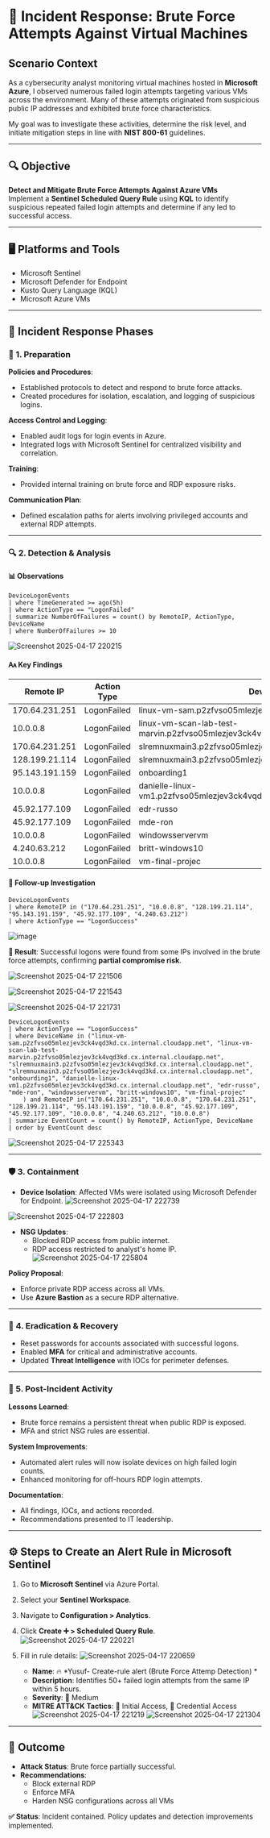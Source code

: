
# 🚨 Incident Response: Brute Force Attempts Against Virtual Machines

## Scenario Context

As a cybersecurity analyst monitoring virtual machines hosted in **Microsoft Azure**, I observed numerous failed login attempts targeting various VMs across the environment. Many of these attempts originated from suspicious public IP addresses and exhibited brute force characteristics.

My goal was to investigate these activities, determine the risk level, and initiate mitigation steps in line with **NIST 800-61** guidelines.

---

## 🔍 Objective

**Detect and Mitigate Brute Force Attempts Against Azure VMs**  
Implement a **Sentinel Scheduled Query Rule** using **KQL** to identify suspicious repeated failed login attempts and determine if any led to successful access.

---

## 🖥️ Platforms and Tools

- Microsoft Sentinel  
- Microsoft Defender for Endpoint  
- Kusto Query Language (KQL)  
- Microsoft Azure VMs  

---

## 🧽 Incident Response Phases

### 🧰 1. Preparation

**Policies and Procedures**:
- Established protocols to detect and respond to brute force attacks.
- Created procedures for isolation, escalation, and logging of suspicious logins.

**Access Control and Logging**:
- Enabled audit logs for login events in Azure.
- Integrated logs with Microsoft Sentinel for centralized visibility and correlation.

**Training**:
- Provided internal training on brute force and RDP exposure risks.

**Communication Plan**:
- Defined escalation paths for alerts involving privileged accounts and external RDP attempts.

---

### 🔍 2. Detection & Analysis

#### 📊 Observations

```kql
DeviceLogonEvents
| where TimeGenerated >= ago(5h)
| where ActionType == "LogonFailed"
| summarize NumberOfFailures = count() by RemoteIP, ActionType, DeviceName
| where NumberOfFailures >= 10
```

![Screenshot 2025-04-17 220215](https://github.com/user-attachments/assets/9ac1d292-5a97-4f41-b2a9-b3c9fa5b7d56)



#### 🗛️ Key Findings

| Remote IP         | Action Type | Device Name                                                           | Event Count |
|------------------|-------------|------------------------------------------------------------------------|-------------|
| 170.64.231.251   | LogonFailed | linux-vm-sam.p2zfvso05mlezjev3ck4vqd3kd.cx.internal.cloudapp.net       | 101         |
| 10.0.0.8         | LogonFailed | linux-vm-scan-lab-test-marvin.p2zfvso05mlezjev3ck4vqd3kd.cx.internal   | 101         |
| 170.64.231.251   | LogonFailed | slremnuxmain3.p2zfvso05mlezjev3ck4vqd3kd.cx.internal.cloudapp.net      | 101         |
| 128.199.21.114   | LogonFailed | slremnuxmain3.p2zfvso05mlezjev3ck4vqd3kd.cx.internal.cloudapp.net      | 100         |
| 95.143.191.159   | LogonFailed | onboarding1                                                            | 100         |
| 10.0.0.8         | LogonFailed | danielle-linux-vm1.p2zfvso05mlezjev3ck4vqd3kd.cx.internal.cloudapp.net | 99          |
| 45.92.177.109    | LogonFailed | edr-russo                                                              | 96          |
| 45.92.177.109    | LogonFailed | mde-ron                                                                | 96          |
| 10.0.0.8         | LogonFailed | windowsservervm                                                       | 88          |
| 4.240.63.212     | LogonFailed | britt-windows10                                                        | 78          |
| 10.0.0.8         | LogonFailed | vm-final-projec                                                        | 66          |

#### 🔎 Follow-up Investigation

```kql
DeviceLogonEvents
| where RemoteIP in ("170.64.231.251", "10.0.0.8", "128.199.21.114", "95.143.191.159", "45.92.177.109", "4.240.63.212")
| where ActionType == "LogonSuccess"
```
![image](https://github.com/user-attachments/assets/6e38269c-cabe-47b3-bdfb-8e7e635e6159)


**📌 Result**: Successful logons were found from some IPs involved in the brute force attempts, confirming **partial compromise risk**.

![Screenshot 2025-04-17 221506](https://github.com/user-attachments/assets/2187203f-3501-4c68-9caf-50fbf01da626)

![Screenshot 2025-04-17 221543](https://github.com/user-attachments/assets/e6064cc1-e1b3-4518-84b1-f1e11a2ae4cd)

![Screenshot 2025-04-17 221731](https://github.com/user-attachments/assets/b2173f6d-dfb9-42eb-9686-f131d2e4f242)


```kql
DeviceLogonEvents
| where ActionType == "LogonSuccess"
| where DeviceName in ("linux-vm-sam.p2zfvso05mlezjev3ck4vqd3kd.cx.internal.cloudapp.net", "linux-vm-scan-lab-test-marvin.p2zfvso05mlezjev3ck4vqd3kd.cx.internal.cloudapp.net", "slremnuxmain3.p2zfvso05mlezjev3ck4vqd3kd.cx.internal.cloudapp.net", "slremnuxmain3.p2zfvso05mlezjev3ck4vqd3kd.cx.internal.cloudapp.net", "onbourding1", "danielle-linux-vm1.p2zfvso05mlezjev3ck4vqd3kd.cx.internal.cloudapp.net", "edr-russo", "mde-ron", "windowsservervm", "britt-windows10", "vm-final-projec"
    ) and RemoteIP in("170.64.231.251", "10.0.0.8", "170.64.231.251", "128.199.21.114", "95.143.191.159", "10.0.0.8", "45.92.177.109", "45.92.177.109", "10.0.0.8", "4.240.63.212", "10.0.0.8")
| summarize EventCount = count() by RemoteIP, ActionType, DeviceName 
| order by EventCount desc 
```

![Screenshot 2025-04-17 225343](https://github.com/user-attachments/assets/c5adf8d3-808b-4296-ab9c-4dc424dd4d7b)



---

### 🛡️ 3. Containment

- **Device Isolation**: Affected VMs were isolated using Microsoft Defender for Endpoint.
  ![Screenshot 2025-04-17 222739](https://github.com/user-attachments/assets/44a9d6b0-4ef7-4e34-a5d5-7f9d784ba152)


![Screenshot 2025-04-17 222803](https://github.com/user-attachments/assets/a159b2e9-f5c4-447e-91e6-521783887b8e)

 
- **NSG Updates**:
  - Blocked RDP access from public internet.
  - RDP access restricted to analyst's home IP.
    ![Screenshot 2025-04-17 225804](https://github.com/user-attachments/assets/e6634f78-1b58-4aa2-8475-4b57676e2af0)


**Policy Proposal**:
- Enforce private RDP access across all VMs.
- Use **Azure Bastion** as a secure RDP alternative.

---

### 🧹 4. Eradication & Recovery

- Reset passwords for accounts associated with successful logons.
- Enabled **MFA** for critical and administrative accounts.
- Updated **Threat Intelligence** with IOCs for perimeter defenses.

---

### 📘️ 5. Post-Incident Activity

**Lessons Learned**:
- Brute force remains a persistent threat when public RDP is exposed.
- MFA and strict NSG rules are essential.

**System Improvements**:
- Automated alert rules will now isolate devices on high failed login counts.
- Enhanced monitoring for off-hours RDP login attempts.

**Documentation**:
- All findings, IOCs, and actions recorded.
- Recommendations presented to IT leadership.

---

## ⚙️ Steps to Create an Alert Rule in Microsoft Sentinel

1. Go to **Microsoft Sentinel** via Azure Portal.
2. Select your **Sentinel Workspace**.
3. Navigate to **Configuration > Analytics**.
4. Click **Create ➕ > Scheduled Query Rule**.
   ![Screenshot 2025-04-17 220221](https://github.com/user-attachments/assets/c2fdce15-fdde-401e-aa51-9b3187e1dfa7)

6. Fill in rule details:
![Screenshot 2025-04-17 220659](https://github.com/user-attachments/assets/b23b9400-b2f7-4286-9d5d-61a6a80c73c4)

   - **Name**: 🔥 *Yusuf- Create-rule alert (Brute Force Attemp Detection) *
   - **Description**: Identifies 50+ failed login attempts from the same IP within 5 hours.
   - **Severity**: 🚨 Medium 
   - **MITRE ATT&CK Tactics**: 🎯 Initial Access, 🔑 Credential Access
  ![Screenshot 2025-04-17 221219](https://github.com/user-attachments/assets/2bfdebc6-8dcd-47a3-9c7b-b37913c5b49e)
![Screenshot 2025-04-17 221304](https://github.com/user-attachments/assets/c607319f-68a9-4410-b686-72cc4ea45cf0)


---

## 🚫 Outcome

- **Attack Status**: Brute force partially successful.
- **Recommendations**: 
  - Block external RDP  
  - Enforce MFA  
  - Harden NSG configurations across all VMs

**✅ Status**: Incident contained. Policy updates and detection improvements implemented.
